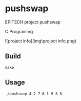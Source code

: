 # pushswap

EPITECH project pushswap

C Programing

![project info](img\project info.png)

## Build

`make`

## Usage

`./pushswap 4 2 7 6 1 9 8 8`